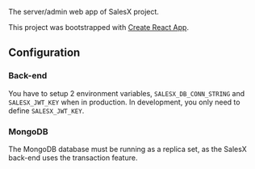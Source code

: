 The server/admin web app of SalesX project.

This project was bootstrapped with [Create React App](https://github.com/facebook/create-react-app).

## Configuration

### Back-end

You have to setup 2 environment variables, `SALESX_DB_CONN_STRING` and `SALESX_JWT_KEY` when in production. In development, you only need to define `SALESX_JWT_KEY`.

### MongoDB

The MongoDB database must be running as a replica set, as the SalesX back-end uses the transaction feature.
